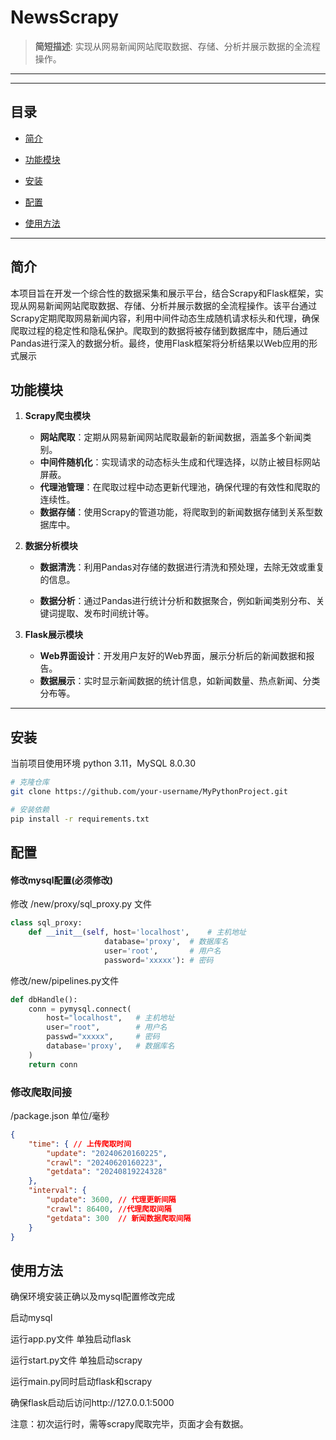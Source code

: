 # NewsScrapy

> **简短描述**:  实现从网易新闻网站爬取数据、存储、分析并展示数据的全流程操作。

---

---

## 目录

- [简介](#简介)

- [功能模块](#功能模块)

- [安装](#安装)

- [配置](#配置)

- [使用方法](#使用方法)

  

---

## 简介

本项目旨在开发一个综合性的数据采集和展示平台，结合Scrapy和Flask框架，实现从网易新闻网站爬取数据、存储、分析并展示数据的全流程操作。该平台通过Scrapy定期爬取网易新闻内容，利用中间件动态生成随机请求标头和代理，确保爬取过程的稳定性和隐私保护。爬取到的数据将被存储到数据库中，随后通过Pandas进行深入的数据分析。最终，使用Flask框架将分析结果以Web应用的形式展示

## 功能模块

1. **Scrapy爬虫模块**
   - **网站爬取**：定期从网易新闻网站爬取最新的新闻数据，涵盖多个新闻类别。
   - **中间件随机化**：实现请求的动态标头生成和代理选择，以防止被目标网站屏蔽。
   - **代理池管理**：在爬取过程中动态更新代理池，确保代理的有效性和爬取的连续性。
   - **数据存储**：使用Scrapy的管道功能，将爬取到的新闻数据存储到关系型数据库中。
   
2. **数据分析模块**
   - **数据清洗**：利用Pandas对存储的数据进行清洗和预处理，去除无效或重复的信息。
   
   - **数据分析**：通过Pandas进行统计分析和数据聚合，例如新闻类别分布、关键词提取、发布时间统计等。
   
     
   
3. **Flask展示模块**
   - **Web界面设计**：开发用户友好的Web界面，展示分析后的新闻数据和报告。
   - **数据展示**：实时显示新闻数据的统计信息，如新闻数量、热点新闻、分类分布等。

---

## 安装

当前项目使用环境 python 3.11，MySQL 8.0.30

```bash
# 克隆仓库
git clone https://github.com/your-username/MyPythonProject.git

# 安装依赖
pip install -r requirements.txt


```



## 配置

#### 修改mysql配置(必须修改)

修改 /new/proxy/sql_proxy.py 文件

```python
class sql_proxy:
    def __init__(self, host='localhost',	# 主机地址
                     database='proxy',	# 数据库名
                     user='root',		# 用户名
                     password='xxxxx'):	# 密码


```

修改/new/pipelines.py文件

```python
def dbHandle():
    conn = pymysql.connect(
        host="localhost",	# 主机地址
        user="root",		# 用户名
        passwd="xxxxx",		# 密码
        database='proxy',	# 数据库名
    )
    return conn
```

### 修改爬取间接

/package.json   单位/毫秒

```json
{
    "time": { // 上传爬取时间
        "update": "20240620160225", 
        "crawl": "20240620160223", 
        "getdata": "20240819224328"
    }, 
    "interval": {
        "update": 3600, // 代理更新间隔
        "crawl": 86400, //代理爬取间隔
        "getdata": 300  // 新闻数据爬取间隔
    }
}
```



## 使用方法

确保环境安装正确以及mysql配置修改完成

启动mysql



运行app.py文件 单独启动flask

运行start.py文件 单独启动scrapy

运行main.py同时启动flask和scrapy



确保flask启动后访问http://127.0.0.1:5000

注意：初次运行时，需等scrapy爬取完毕，页面才会有数据。

